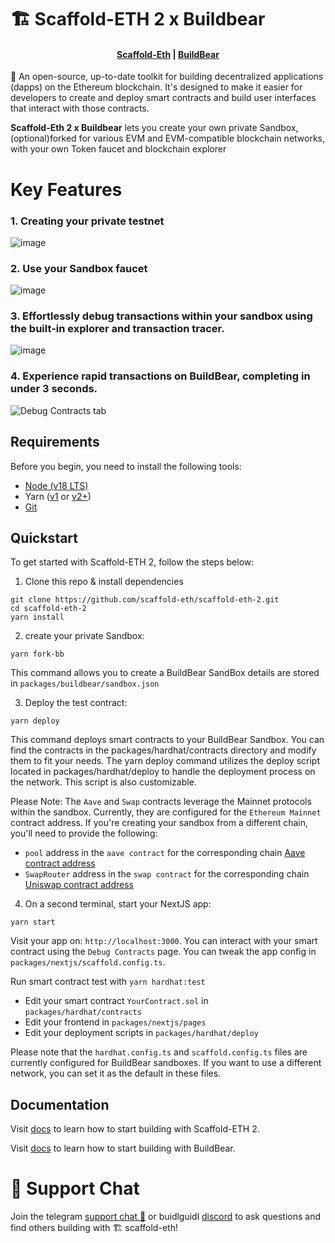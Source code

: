 # 🏗 Scaffold-ETH 2 x Buildbear

<h4 align="center">
  <a href="https://scaffoldeth.io">Scaffold-Eth</a> 
  |
<a href="https://www.buildbear.io/">BuildBear</a>
</h4>

🧪 An open-source, up-to-date toolkit for building decentralized applications (dapps) on the Ethereum blockchain. It's designed to make it easier for developers to create and deploy smart contracts and build user interfaces that interact with those contracts.


**Scaffold-Eth 2 x Buildbear** lets you create your own private Sandbox, (optional)forked for various EVM and EVM-compatible blockchain networks, with your own Token faucet and blockchain explorer

# Key Features 

### 1. Creating your private testnet

![image](https://strapi.buildbear.io/uploads/Screenshot_1260_951622a15e.png?updated_at=2023-11-30T11:58:36.129Z)

### 2. Use your Sandbox faucet

![image](https://strapi.buildbear.io/uploads/Faucet_Build_Bear_2_7b9242dfd4.png?updated_at=2023-11-30T12:01:35.614Z)

### 3. Effortlessly debug transactions within your sandbox using the built-in explorer and transaction tracer. 

![image](https://docs.buildbear.io/assets/images/Explorer-BuildBear-67ded7eae622ab211611acd5986ecf41.png)
### 4. Experience rapid transactions on BuildBear, completing in under 3 seconds.

![Debug Contracts tab](https://github.com/scaffold-eth/scaffold-eth-2/assets/55535804/1171422a-0ce4-4203-bcd4-d2d1941d198b)

## Requirements

Before you begin, you need to install the following tools:

- [Node (v18 LTS)](https://nodejs.org/en/download/)
- Yarn ([v1](https://classic.yarnpkg.com/en/docs/install/) or [v2+](https://yarnpkg.com/getting-started/install))
- [Git](https://git-scm.com/downloads)

## Quickstart

To get started with Scaffold-ETH 2, follow the steps below:

1. Clone this repo & install dependencies

```
git clone https://github.com/scaffold-eth/scaffold-eth-2.git
cd scaffold-eth-2
yarn install
```

2. create your private Sandbox:

```
yarn fork-bb
```

This command allows you to create a BuildBear SandBox details are stored in `packages/buildbear/sandbox.json`

3. Deploy the test contract:

```
yarn deploy
```

This command deploys smart contracts to your BuildBear Sandbox. You can find the contracts in the packages/hardhat/contracts directory and modify them to fit your needs. The yarn deploy command utilizes the deploy script located in packages/hardhat/deploy to handle the deployment process on the network. This script is also customizable.

Please Note:
The `Aave` and `Swap` contracts leverage the Mainnet protocols within the sandbox. Currently, they are configured for the `Ethereum Mainnet` contract address. If you're creating your sandbox from a different chain, you'll need to provide the following:

- `pool` address in the `aave contract` for the corresponding chain [Aave contract address](https://docs.aave.com/developers/deployed-contracts/v3-mainnet)
- `SwapRouter` address in the `swap contract` for the corresponding chain [Uniswap contract address](https://docs.uniswap.org/contracts/v3/reference/deployments)

4. On a second terminal, start your NextJS app:

```
yarn start
```

Visit your app on: `http://localhost:3000`. You can interact with your smart contract using the `Debug Contracts` page. You can tweak the app config in `packages/nextjs/scaffold.config.ts`.

Run smart contract test with `yarn hardhat:test`

- Edit your smart contract `YourContract.sol` in `packages/hardhat/contracts`
- Edit your frontend in `packages/nextjs/pages`
- Edit your deployment scripts in `packages/hardhat/deploy`

Please note that the `hardhat.config.ts` and `scaffold.config.ts` files are currently configured for BuildBear sandboxes. If you want to use a different network, you can set it as the default in these files. 

## Documentation

Visit [docs](https://docs.scaffoldeth.io) to learn how to start building with Scaffold-ETH 2.

Visit [docs](https://docs.buildbear.io/docs/intro) to learn how to start building with BuildBear.

# 💬 Support Chat

Join the telegram [support chat 💬](https://t.me/Web3_dApp_Developers) or buidlguidl [discord](https://discord.gg/pRsr6rwG) to ask questions and find others building with 🏗 scaffold-eth!
